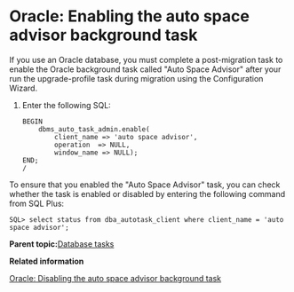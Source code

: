 # Oracle: Enabling the auto space advisor background task 

If you use an Oracle database, you must complete a post-migration task to enable the Oracle background task called "Auto Space Advisor" after your run the upgrade-profile task during migration using the Configuration Wizard.

1.  Enter the following SQL:

    ```
    BEGIN
    	dbms_auto_task_admin.enable(
    		client_name => 'auto space advisor',
    		operation  => NULL,
    		window_name => NULL);
    END;
    /
    ```


To ensure that you enabled the "Auto Space Advisor" task, you can check whether the task is enabled or disabled by entering the following command from SQL Plus:

```
SQL> select status from dba_autotask_client where client_name = 'auto space advisor';
```

**Parent topic:**[Database tasks ](../migrate/mig_post_dbtasks.md)

**Related information**  


[Oracle: Disabling the auto space advisor background task ](../migrate/mig_pre_oracle_disableasa.md)

